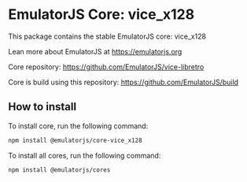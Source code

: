 # EmulatorJS Core: vice_x128

This package contains the stable EmulatorJS core: vice_x128

Lean more about EmulatorJS at https://emulatorjs.org

Core repository:
https://github.com/EmulatorJS/vice-libretro

Core is build using this repository:
https://github.com/EmulatorJS/build

## How to install

To install core, run the following command:

```bash
npm install @emulatorjs/core-vice_x128
```
To install all cores, run the following command:

```bash
npm install @emulatorjs/cores
```

